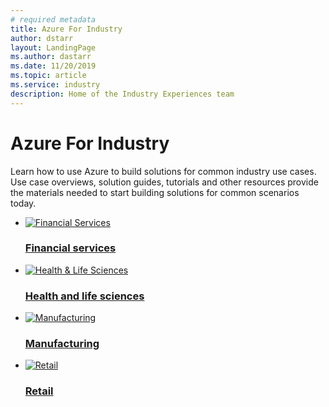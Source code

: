 ```yaml
---
# required metadata
title: Azure For Industry 
author: dstarr
layout: LandingPage
ms.author: dastarr
ms.date: 11/20/2019
ms.topic: article
ms.service: industry
description: Home of the Industry Experiences team
---
```

# Azure For Industry

Learn how to use Azure to build solutions for common industry use cases. Use case overviews, solution guides, tutorials and other resources provide the materials needed to start building solutions for common scenarios today.

<ul class="cardsFTitle panelContent">
    <li>
        <a href="/azure/industry/financial">
        <div class="cardSize">
            <div class="cardPadding" style="padding-bottom: 0;">
                <div class="card">
                    <div class="cardImageOuter">
                        <div class="cardImage">
                            <img alt="Financial Services" src="https://azure.microsoft.com/en-us/patterns/styles/glyphs-icons/financial.svg">
                        </div>
                    </div>
                    <div class="cardText">
                        <h3>Financial services</h3>
                    </div>
                </div>
            </div>
        </div>
        </a>
    </li>
    <li>
        <a href="/azure/industry/health">
        <div class="cardSize">
            <div class="cardPadding" style="padding-bottom: 0;">
                <div class="card">
                    <div class="cardImageOuter">
                        <div class="cardImage">
                            <img alt="Health &amp; Life Sciences" src="https://azure.microsoft.com/en-us/patterns/styles/glyphs-icons/healthcare.svg">
                        </div>
                    </div>
                    <div class="cardText">
                        <h3>Health and life sciences</h3>
                    </div>
                </div>
            </div>
        </div>
        </a>
    </li>
</ul>

<ul class="cardsFTitle panelContent">
    <li>
        <a href="/azure/industry/manufacturing">
        <div class="cardSize">
            <div class="cardPadding" style="padding-bottom: 0;">
                <div class="card">
                    <div class="cardImageOuter">
                        <div class="cardImage">
                            <img alt="Manufacturing" src="https://azure.microsoft.com/en-us/patterns/styles/glyphs-icons/discrete-manufacturing.svg">
                        </div>
                    </div>
                    <div class="cardText">
                        <h3>Manufacturing</h3>
                    </div>
                </div>
            </div>
        </div>
        </a>
    </li>
    <li>
        <a href="/azure/industry/retail">
        <div class="cardSize">
            <div class="cardPadding" style="padding-bottom: 0;">
                <div class="card">
                    <div class="cardImageOuter">
                        <div class="cardImage">
                            <img alt="Retail" src="https://azure.microsoft.com/en-us/patterns/styles/glyphs-icons/retailers.svg">
                        </div>
                    </div>
                    <div class="cardText">
                        <h3>Retail</h3>
                    </div>
                </div>
            </div>
        </div>
        </a>
    </li>
</ul>
